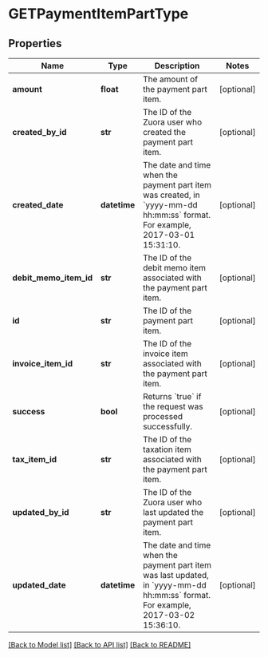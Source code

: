 # GETPaymentItemPartType

## Properties
Name | Type | Description | Notes
------------ | ------------- | ------------- | -------------
**amount** | **float** | The amount of the payment part item.  | [optional] 
**created_by_id** | **str** | The ID of the Zuora user who created the payment part item.  | [optional] 
**created_date** | **datetime** | The date and time when the payment part item was created, in &#x60;yyyy-mm-dd hh:mm:ss&#x60; format. For example, 2017-03-01 15:31:10.  | [optional] 
**debit_memo_item_id** | **str** | The ID of the debit memo item associated with the payment part item.  | [optional] 
**id** | **str** | The ID of the payment part item.  | [optional] 
**invoice_item_id** | **str** | The ID of the invoice item associated with the payment part item.  | [optional] 
**success** | **bool** | Returns &#x60;true&#x60; if the request was processed successfully. | [optional] 
**tax_item_id** | **str** | The ID of the taxation item associated with the payment part item.  | [optional] 
**updated_by_id** | **str** | The ID of the Zuora user who last updated the payment part item.  | [optional] 
**updated_date** | **datetime** | The date and time when the payment part item was last updated, in &#x60;yyyy-mm-dd hh:mm:ss&#x60; format. For example, 2017-03-02 15:36:10.  | [optional] 

[[Back to Model list]](../README.md#documentation-for-models) [[Back to API list]](../README.md#documentation-for-api-endpoints) [[Back to README]](../README.md)


